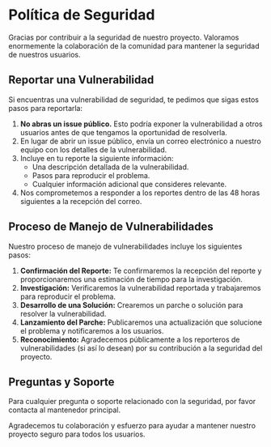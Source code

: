 # Política de Seguridad

Gracias por contribuir a la seguridad de nuestro proyecto. Valoramos enormemente la colaboración de la comunidad para mantener la seguridad de nuestros usuarios.

## Reportar una Vulnerabilidad

Si encuentras una vulnerabilidad de seguridad, te pedimos que sigas estos pasos para reportarla:

1. **No abras un issue público.** Esto podría exponer la vulnerabilidad a otros usuarios antes de que tengamos la oportunidad de resolverla.
2. En lugar de abrir un issue público, envía un correo electrónico a nuestro equipo con los detalles de la vulnerabilidad.
3. Incluye en tu reporte la siguiente información:
   - Una descripción detallada de la vulnerabilidad.
   - Pasos para reproducir el problema.
   - Cualquier información adicional que consideres relevante.
4. Nos comprometemos a responder a los reportes dentro de las 48 horas siguientes a la recepción del correo.

## Proceso de Manejo de Vulnerabilidades

Nuestro proceso de manejo de vulnerabilidades incluye los siguientes pasos:

1. **Confirmación del Reporte:** Te confirmaremos la recepción del reporte y proporcionaremos una estimación de tiempo para la investigación.
2. **Investigación:** Verificaremos la vulnerabilidad reportada y trabajaremos para reproducir el problema.
3. **Desarrollo de una Solución:** Crearemos un parche o solución para resolver la vulnerabilidad.
4. **Lanzamiento del Parche:** Publicaremos una actualización que solucione el problema y notificaremos a los usuarios.
5. **Reconocimiento:** Agradecemos públicamente a los reporteros de vulnerabilidades (si así lo desean) por su contribución a la seguridad del proyecto.

## Preguntas y Soporte

Para cualquier pregunta o soporte relacionado con la seguridad, por favor contacta al mantenedor principal.

Agradecemos tu colaboración y esfuerzo para ayudar a mantener nuestro proyecto seguro para todos los usuarios.
